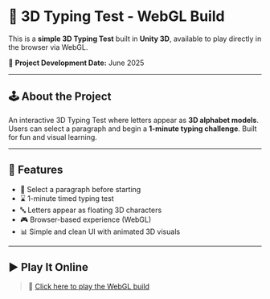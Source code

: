 # 🎯 3D Typing Test - WebGL Build

This is a **simple 3D Typing Test** built in **Unity 3D**, available to play directly in the browser via WebGL.

📅 **Project Development Date:** June 2025

---

## 🕹️ About the Project

An interactive 3D Typing Test where letters appear as **3D alphabet models**. Users can select a paragraph and begin a **1-minute typing challenge**. Built for fun and visual learning.

---

## 🌟 Features

- 🧾 Select a paragraph before starting
- ⌛ 1-minute timed typing test
- 🔤 Letters appear as floating 3D characters
- 🎮 Browser-based experience (WebGL)
- 📊 Simple and clean UI with animated 3D visuals

---

## ▶️ Play It Online

> 🔗 [Click here to play the WebGL build](https://mrabhisheq.github.io)
